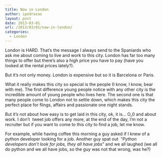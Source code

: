 ```yaml
---
title: Now in London
author: ipedrazas
layout: post
date: 2013-03-01
url: /2013/03/01/now-in-london/
categories:
  - London
---
```

London is HARD. That&#8217;s the message I always send to the Spaniards who ask me about coming to live and work to this city. London has far too many things to offer but there&#8217;s also a high price you have to pay (have you looked at the rental prices lately?).

But it&#8217;s not only money. London is expensive but so it is Barcelona or Paris.

What it really makes this city so special is the people (I know, I know, bear with me). The first difference young people notice with any other city is the incredible amount of young people who lives here. The second one is that many people come to London not to settle down, which makes this city the perfect place for flings, affairs and passionate one night stands.

But it&#8217;s not about how easy is to get laid in this city, ok, it is&#8230; O_0 and about work. I don&#8217;t  tweet job offers any more, at the end of the day, I&#8217;m not a recruiter but if you want to come to this city to find a job, let me know.

For example, while having coffee this morning a guy asked if I knew of a python developer looking for a job. Another guy spat out  &#8220;_Python developers don&#8217;t look for jobs, they all have jobs_&#8221; and we all laughed (we all do python and we all have jobs, so the guy was not that wrong, was he?)

&nbsp;